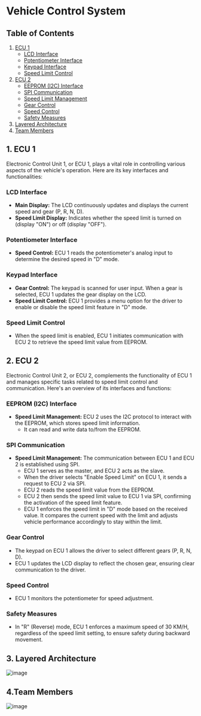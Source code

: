 # Vehicle Control System

## Table of Contents

1. [ECU 1](#ECU-1)
   - [LCD Interface](#lcd-interface)
   - [Potentiometer Interface](#potentiometer-interface)
   - [Keypad Interface](#keypad-interface)
   - [Speed Limit Control](#speed-limit-control)
2. [ECU 2](#ECU-2)
   - [EEPROM (I2C) Interface](#eeprom-i2c-interface)
   - [SPI Communication](#spi-communication)
   - [Speed Limit Management](#speed-limit-management)
   - [Gear Control](#gear-control)
   - [Speed Control](#speed-control)
   - [Safety Measures](#safety-measures)
3. [Layered Architecture](#Layered-Architecture)
4. [Team Members](#Team-Members)



## 1. ECU 1 <a name="ECU-1"></a>

Electronic Control Unit 1, or ECU 1, plays a vital role in controlling various aspects of the vehicle's operation. Here are its key interfaces and functionalities:

### LCD Interface <a name="lcd-interface"></a>

- **Main Display:** The LCD continuously updates and displays the current speed and gear (P, R, N, D).
- **Speed Limit Display:** Indicates whether the speed limit is turned on (display "ON") or off (display "OFF").

### Potentiometer Interface <a name="potentiometer-interface"></a>

- **Speed Control:** ECU 1 reads the potentiometer's analog input to determine the desired speed in "D" mode.

### Keypad Interface <a name="keypad-interface"></a>

- **Gear Control:** The keypad is scanned for user input. When a gear is selected, ECU 1 updates the gear display on the LCD.
- **Speed Limit Control:** ECU 1 provides a menu option for the driver to enable or disable the speed limit feature in "D" mode.

### Speed Limit Control <a name="speed-limit-control"></a>

- When the speed limit is enabled, ECU 1 initiates communication with ECU 2 to retrieve the speed limit value from EEPROM.

## 2. ECU 2 <a name="ECU-2"></a>

Electronic Control Unit 2, or ECU 2, complements the functionality of ECU 1 and manages specific tasks related to speed limit control and communication. Here's an overview of its interfaces and functions:

### EEPROM (I2C) Interface <a name="eeprom-i2c-interface"></a>

- **Speed Limit Management:** ECU 2 uses the I2C protocol to interact with the EEPROM, which stores speed limit information.
  - It can read and write data to/from the EEPROM.

### SPI Communication <a name="spi-communication"></a>

- **Speed Limit Management:** The communication between ECU 1 and ECU 2 is established using SPI.
  - ECU 1 serves as the master, and ECU 2 acts as the slave.
  - When the driver selects "Enable Speed Limit" on ECU 1, it sends a request to ECU 2 via SPI.
  - ECU 2 reads the speed limit value from the EEPROM.
  - ECU 2 then sends the speed limit value to ECU 1 via SPI, confirming the activation of the speed limit feature.
  - ECU 1 enforces the speed limit in "D" mode based on the received value. It compares the current speed with the limit and adjusts vehicle performance accordingly to stay within the limit.

### Gear Control <a name="gear-control"></a>

- The keypad on ECU 1 allows the driver to select different gears (P, R, N, D).
- ECU 1 updates the LCD display to reflect the chosen gear, ensuring clear communication to the driver.

### Speed Control <a name="speed-control"></a>

- ECU 1 monitors the potentiometer for speed adjustment.

### Safety Measures <a name="safety-measures"></a>

- In "R" (Reverse) mode, ECU 1 enforces a maximum speed of 30 KM/H, regardless of the speed limit setting, to ensure safety during backward movement.

## 3. Layered Architecture <a name="Layered-Architecture"></a>
![image](https://github.com/mohameddmahmoudd/Vehicle-Control-System/assets/52659572/5ee5af2a-0fe5-4222-ae07-aca344d18887)

## 4.Team Members <a name="Team-Members"></a>
![image](https://github.com/mohameddmahmoudd/Vehicle-Control-System/assets/52659572/0425376f-92c2-487d-b221-fd2c9848f0c1)

